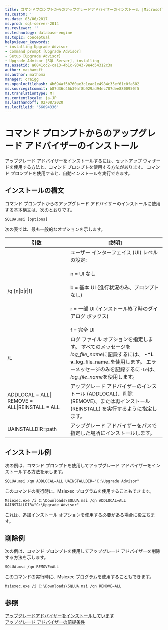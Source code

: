 ```yaml
---
title: コマンドプロンプトからのアップグレードアドバイザーのインストール |Microsoft Docs
ms.custom: ''
ms.date: 03/06/2017
ms.prod: sql-server-2014
ms.reviewer: ''
ms.technology: database-engine
ms.topic: conceptual
helpviewer_keywords:
- installing Upgrade Advisor
- command prompt [Upgrade Advisor]
- Setup [Upgrade Advisor]
- Upgrade Advisor [SQL Server], installing
ms.assetid: a6841cc2-ca13-4b1c-9343-9e4d54312c3a
author: mashamsft
ms.author: mathoma
manager: craigg
ms.openlocfilehash: 4b694af5b760ae3c1ead1e4984c35ef61c0fa602
ms.sourcegitcommit: b87d36c46b39af8b929ad94ec707dee8800950f5
ms.translationtype: MT
ms.contentlocale: ja-JP
ms.lasthandoff: 02/08/2020
ms.locfileid: "66094336"
---
```

# <a name="installing-upgrade-advisor-from-the-command-prompt"></a>コマンド プロンプトからのアップグレード アドバイザーのインストール
  アップグレード アドバイザーをインストールするには、セットアップ ウィザードを使用する方法と、コマンド プロンプトを使用する方法があります。 コマンド プロンプトを使用すると、自動インストールを実行できます。  
  
## <a name="installation-syntax"></a>インストールの構文  
 コマンド プロンプトからのアップグレード アドバイザーのインストールに使用する基本構文は、次のとおりです。  
  
 `SQLUA.msi [options]`  
  
 次の表では、最も一般的なオプションを示します。  
  
|引数|[説明]|  
|--------------|-----------------|  
|/q [n&#124;b&#124;r&#124;f]|ユーザー インターフェイス (UI) レベルの設定:<br /><br /> n = UI なし<br /><br /> b = 基本 UI (進行状況のみ、プロンプトなし)<br /><br /> r = 一部 UI (インストール終了時のダイアログ ボックス)<br /><br /> f = 完全 UI|  
|/L|ログ ファイル オプションを指定します。 すべてのメッセージを*log_file_name*に記録するには、 **-\*L v**_log_file_name_を使用します。 エラーメッセージのみを記録するに`-Le`は、 *log_file_name*を使用します。|  
|ADDLOCAL = ALL&#124; REMOVE = ALL&#124;REINSTALL = ALL|アップグレード アドバイザーのインストール (ADDLOCAL)、削除 (REMOVE)、または再インストール (REINSTALL) を実行するように指定します。|  
|UAINSTALLDIR=path|アップグレード アドバイザーをパスで指定した場所にインストールします。|  
  
## <a name="installation-examples"></a>インストール例  
 次の例は、コマンド プロンプトを使用してアップグレード アドバイザーをインストールする方法を示します。  
  
```  
SQLUA.msi /qn ADDLOCAL=ALL UAINSTALLDIR="C:\Upgrade Advisor"  
```  
  
 このコマンドの実行時に、Msiexec プログラムを使用することもできます。  
  
```  
Msiexec.exe /i C:\Downloads\SQLUA.msi /qn ADDLOCAL=ALL UAINSTALLDIR="C:\Upgrade Advisor"  
```  
  
 これは、追加インストール オプションを使用する必要がある場合に役立ちます。  
  
## <a name="removal-examples"></a>削除例  
 次の例は、コマンド プロンプトを使用してアップグレード アドバイザーを削除する方法を示します。  
  
```  
SQLUA.msi /qn REMOVE=ALL  
```  
  
 このコマンドの実行時に、Msiexec プログラムを使用することもできます。  
  
```  
Msiexec.exe /i C:\Downloads\SQLUA.msi /qn REMOVE=ALL  
```  
  
## <a name="see-also"></a>参照  
 [アップグレードアドバイザーをインストールしています](../../../2014/sql-server/install/installing-upgrade-advisor.md)   
 [アップグレード アドバイザーの前提条件](../../../2014/sql-server/install/upgrade-advisor-prerequisites.md)  
  
  
